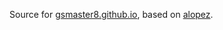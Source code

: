 Source for [gsmaster8.github.io](https://gsmaster8.github.io), based on [alopez](https://.alopez.github.io).
